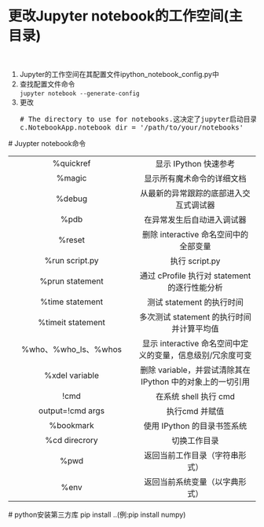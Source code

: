 # 更改Jupyter notebook的工作空间(主目录)
<br><ol>
  <li>Jupyter的工作空间在其配置文件ipython_notebook_config.py中</li>
  <li>查找配置文件命令<br><code>jupyter notebook --generate-config</code></li>
  <li>更改<pre># The directory to use for notebooks.这决定了jupyter启动目录  
c.NotebookApp.notebook_dir = '/path/to/your/notebooks'</pre></li>
</ol>
# Juypter notebook命令  
<table>
  <tr><td align="center" width="500">%quickref</td><td align="center" width="500">显示 IPython 快速参考</td></tr>
  <tr><td align="center" width="500">%magic</td><td align="center" width="500">	显示所有魔术命令的详细文档</td></tr>
  <tr><td align="center" width="500">%debug</td><td align="center" width="500">从最新的异常跟踪的底部进入交互式调试器</td></tr>
  <tr><td align="center" width="500">%pdb</td><td align="center" width="500">在异常发生后自动进入调试器</td></tr>
  <tr><td align="center" width="500">%reset</td><td align="center" width="500">删除 interactive 命名空间中的全部变量</td></tr>
  <tr><td align="center" width="500">%run script.py</td><td align="center" width="500">执行 script.py</td></tr>
  <tr><td align="center" width="500">%prun statement</td><td align="center" width="500">通过 cProfile 执行对 statement 的逐行性能分析</td></tr>
  <tr><td align="center" width="500">%time statement</td><td align="center" width="500">测试 statement 的执行时间</td></tr>
  <tr><td align="center" width="500">%timeit statement</td><td align="center" width="500">多次测试 statement 的执行时间并计算平均值</td></tr>
  <tr><td align="center" width="500">%who、%who_ls、%whos</td><td align="center" width="500">显示 interactive 命名空间中定义的变量，信息级别/冗余度可变</td></tr>
  <tr><td align="center" width="500">%xdel variable</td><td align="center" width="500">删除 variable，并尝试清除其在 IPython 中的对象上的一切引用</td></tr>
  <tr><td align="center" width="500">!cmd</td><td align="center" width="500">在系统 shell 执行 cmd</td></tr>
  <tr><td align="center" width="500">output=!cmd args</td><td align="center" width="500">执行cmd 并赋值</td></tr>
  <tr><td align="center" width="500">%bookmark</td><td align="center" width="500">使用 IPython 的目录书签系统</td></tr>
  <tr><td align="center" width="500">%cd direcrory</td><td align="center" width="500">切换工作目录</td></tr>
  <tr><td align="center" width="500">%pwd</td><td align="center" width="500">返回当前工作目录（字符串形式）</td></tr>
  <tr><td align="center" width="500">%env</td><td align="center" width="500">返回当前系统变量（以字典形式）</td></tr>
</table>
# python安装第三方库
  pip install ..(例:pip install numpy)
